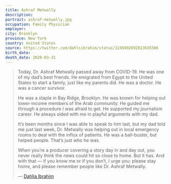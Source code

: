 ```yaml
---
title: Ashraf Metwally
description: 
portrait: ashraf-metwally.jpg
occupation: Family Physician
employer: 
city: Brooklyn
province: New York
country: United States
source: https://twitter.com/dahlsibrahim/status/1245092692813635586
birth_date: 
death_date: 2020-03-31
---
```


> Today, Dr. Ashraf Metwally passed away from COVID-19. He was one of my dad’s best friends. He emigrated from Egypt to the United States to start a family, just like my parents did. He was a doctor. He was a cancer survivor.
> 
> He was a staple in Bay Ridge, Brooklyn. He was known for helping out lower-income members of the Arab community. He guided me through a procedure I was afraid to get. He supported my journalism career. He always sided with me in playful arguments with my dad.
> 
> It’s been months since I was able to speak to him last, but my dad told me just last week, Dr. Metwally was helping out in local emergency rooms to deal with the influx of patients. He was a ball-buster, but helped people. That’s just who he was.
> 
> When you’re a producer covering a story day in and day out, you never really think the news could hit so close to home. But it has. And with that — if you know me or if you don’t, I urge you: please stay home, and please remember people like Dr. Ashraf Metwally.
> 
> &mdash; [Dahlia Ibrahim](https://twitter.com/dahlsibrahim)
